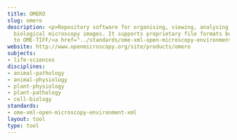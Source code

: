 ```yaml
---
title: OMERO
slug: omero
description: <p>Repository software for organising, viewing, analysing and sharing
  biological microscopy images. It supports proprietary file formats but normalises
  to OME-TIFF/<a href="../standards/ome-xml-open-microscopy-environment-xml.html">OME-XML</a>.</p>
website: http://www.openmicroscopy.org/site/products/omero
subjects:
- life-sciences
disciplines:
- animal-pathology
- animal-physiology
- plant-physiology
- plant-pathology
- cell-biology
standards:
- ome-xml-open-microscopy-environment-xml
layout: tool
type: tool
---
```


